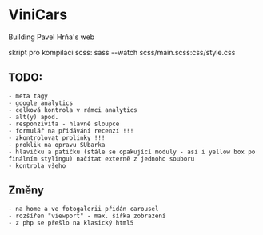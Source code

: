 # ViniCars
Building Pavel Hrňa's web

skript pro kompilaci scss: 
sass --watch scss/main.scss:css/style.css 

## TODO:
    - meta tagy
    - google analytics
    - celková kontrola v rámci analytics
    - alt(y) apod.
    - responzivita - hlavně sloupce
    - formulář na přidávání recenzí !!!
    - zkontrolovat prolinky !!!
    - proklik na opravu SUbarka
    - hlavičku a patičku (stále se opakující moduly - asi i yellow box po finálním stylingu) načítat externě z jednoho souboru
    - kontrola všeho

## Změny
    - na home a ve fotogalerii přidán carousel 
    - rozšířen "viewport" - max. šířka zobrazení
    - z php se přešlo na klasický html5